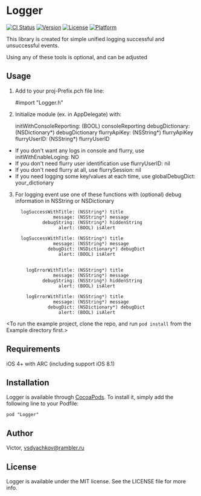 # Logger

[![CI Status](http://img.shields.io/travis/Victor/Logger.svg?style=flat)](https://travis-ci.org/Victor/Logger)
[![Version](https://img.shields.io/cocoapods/v/Logger.svg?style=flat)](http://cocoadocs.org/docsets/Logger)
[![License](https://img.shields.io/cocoapods/l/Logger.svg?style=flat)](http://cocoadocs.org/docsets/Logger)
[![Platform](https://img.shields.io/cocoapods/p/Logger.svg?style=flat)](http://cocoadocs.org/docsets/Logger)

This library is created for simple unified logging successful and unsuccessful events.

Using any of these tools is optional, and can be adjusted

## Usage

1) Add to your proj-Prefix.pch file line:

      #import "Logger.h"

2) Initialize module (ex. in AppDelegate) with:

    initWithConsoleReporting: (BOOL) consoleReporting
             debugDictionary: (NSDictionary*) debugDictionary
                flurryApiKey: (NSString*) flurryApiKey
                flurryUserID: (NSString*) flurryUserID

+ If you don't want any logs in console and flurry, use initWithEnableLoging: NO
+ If you don't need flurry user identification use flurryUserID: nil
+ If you don't need flurry at all, use flurrySession: nil
+ If you need logging some key/values at each time, use globalDebugDict: your_dictionary

3) For logging event use one of these functions with (optional) debug information in NSString or NSDictionary

         logSuccessWithTitle: (NSString*) title 
                     message: (NSString*) message 
                 debugString: (NSString*) hiddenString 
                       alert: (BOOL) isAlert

         logSuccessWithTitle: (NSString*) title 
                     message: (NSString*) message 
                   debugDict: (NSDictionary*) debugDict 
                       alert: (BOOL) isAlert


           logErrorWithTitle: (NSString*) title 
                     message: (NSString*) message 
                 debugString: (NSString*) hiddenString 
                       alert: (BOOL) isAlert

           logErrorWithTitle: (NSString*) title 
                     message: (NSString*) message 
                   debugDict: (NSDictionary*) debugDict 
                       alert: (BOOL) isAlert


<To run the example project, clone the repo, and run `pod install` from the Example directory first.>

## Requirements

iOS 4+ with ARC (including support iOS 8.1)

## Installation

Logger is available through [CocoaPods](http://cocoapods.org). To install
it, simply add the following line to your Podfile:

    pod "Logger"

## Author

Victor, vsdyachkov@rambler.ru

## License

Logger is available under the MIT license. See the LICENSE file for more info.

